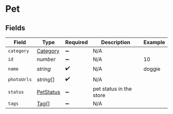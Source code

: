 # Pet


## Fields

| Field                                         | Type                                          | Required                                      | Description                                   | Example                                       |
| --------------------------------------------- | --------------------------------------------- | --------------------------------------------- | --------------------------------------------- | --------------------------------------------- |
| `category`                                    | [Category](../../models/shared/category.md)   | :heavy_minus_sign:                            | N/A                                           |                                               |
| `id`                                          | *number*                                      | :heavy_minus_sign:                            | N/A                                           | 10                                            |
| `name`                                        | *string*                                      | :heavy_check_mark:                            | N/A                                           | doggie                                        |
| `photoUrls`                                   | *string*[]                                    | :heavy_check_mark:                            | N/A                                           |                                               |
| `status`                                      | [PetStatus](../../models/shared/petstatus.md) | :heavy_minus_sign:                            | pet status in the store                       |                                               |
| `tags`                                        | [Tag](../../models/shared/tag.md)[]           | :heavy_minus_sign:                            | N/A                                           |                                               |